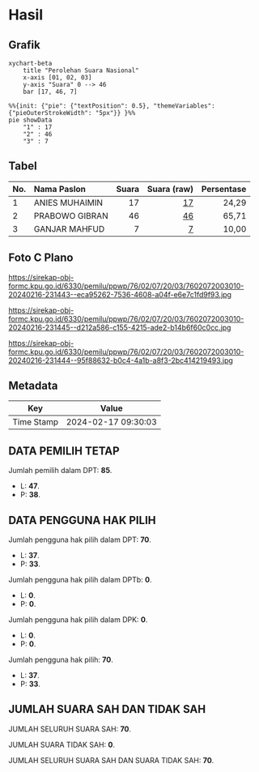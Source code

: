 # Hasil

## Grafik

```mermaid
xychart-beta
    title "Perolehan Suara Nasional"
    x-axis [01, 02, 03]
    y-axis "Suara" 0 --> 46
    bar [17, 46, 7]
```

```mermaid
%%{init: {"pie": {"textPosition": 0.5}, "themeVariables": {"pieOuterStrokeWidth": "5px"}} }%%
pie showData
    "1" : 17
    "2" : 46
    "3" : 7
```

## Tabel

| No. | Nama Paslon    | Suara | Suara (raw) | Persentase |
|:--- |:-------------- | -----:| -----------:| ----------:|
| 1   | ANIES MUHAIMIN | 17    | [17][p-1]   | 24,29      |
| 2   | PRABOWO GIBRAN | 46    | [46][p-2]   | 65,71      |
| 3   | GANJAR MAHFUD  | 7     | [7][p-3]    | 10,00      |


[p-1]: https://github.com/gigit-pemilu/pemilu-2024/blob/main/pilpres/hitung-suara/sub/76-sulawesi-barat/sub/02-mamuju/sub/07-papalang/sub/2003-bonda/sub/010-tps/sub/paslon-1.txt
[p-2]: https://github.com/gigit-pemilu/pemilu-2024/blob/main/pilpres/hitung-suara/sub/76-sulawesi-barat/sub/02-mamuju/sub/07-papalang/sub/2003-bonda/sub/010-tps/sub/paslon-2.txt
[p-3]: https://github.com/gigit-pemilu/pemilu-2024/blob/main/pilpres/hitung-suara/sub/76-sulawesi-barat/sub/02-mamuju/sub/07-papalang/sub/2003-bonda/sub/010-tps/sub/paslon-3.txt

## Foto C Plano

https://sirekap-obj-formc.kpu.go.id/6330/pemilu/ppwp/76/02/07/20/03/7602072003010-20240216-231443--eca95262-7536-4608-a04f-e6e7c1fd9f93.jpg

https://sirekap-obj-formc.kpu.go.id/6330/pemilu/ppwp/76/02/07/20/03/7602072003010-20240216-231445--d212a586-c155-4215-ade2-b14b6f60c0cc.jpg

https://sirekap-obj-formc.kpu.go.id/6330/pemilu/ppwp/76/02/07/20/03/7602072003010-20240216-231444--95f88632-b0c4-4a1b-a8f3-2bc414219493.jpg


## Metadata

| Key        | Value               |
| ---------- | ------------------- |
| Time Stamp | 2024-02-17 09:30:03 |


## DATA PEMILIH TETAP

Jumlah pemilih dalam DPT: **85**.
 * L: **47**.
 * P: **38**.

## DATA PENGGUNA HAK PILIH

Jumlah pengguna hak pilih dalam DPT: **70**.
 * L: **37**.
 * P: **33**.

Jumlah pengguna hak pilih dalam DPTb: **0**.
 * L: **0**.
 * P: **0**.

Jumlah pengguna hak pilih dalam DPK: **0**.
 * L: **0**.
 * P: **0**.

Jumlah pengguna hak pilih: **70**.
 * L: **37**.
 * P: **33**.

## JUMLAH SUARA SAH DAN TIDAK SAH

JUMLAH SELURUH SUARA SAH: **70**.

JUMLAH SUARA TIDAK SAH: **0**.

JUMLAH SELURUH SUARA SAH DAN SUARA TIDAK SAH: **70**.



